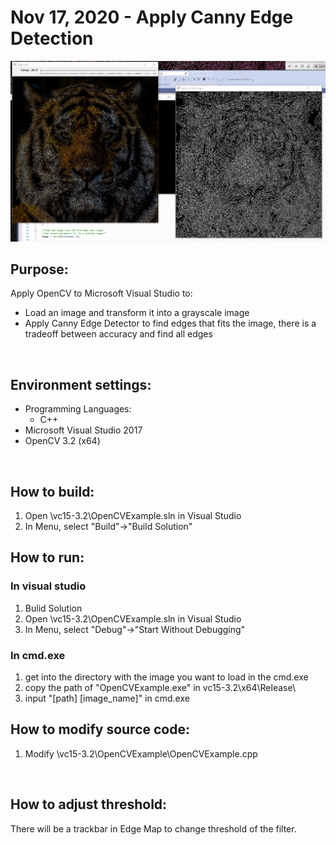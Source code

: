# Nov 17, 2020 - Apply Canny Edge Detection

![](example.gif)

## Purpose: 
Apply OpenCV to Microsoft Visual Studio to: 
* Load an image and transform it into a grayscale image
* Apply Canny Edge Detector to find edges that fits the image, there is a tradeoff between accuracy and find all edges
    
</br>

## Environment settings:

* Programming Languages: 
    * C++
* Microsoft Visual Studio 2017
* OpenCV 3.2 (x64)

</br>

## How to build: 
1. Open \vc15-3.2\OpenCVExample.sln in Visual Studio
2. In Menu, select "Build"->"Build Solution"

## How to run:
### In visual studio
1. Bulid Solution
2. Open \vc15-3.2\OpenCVExample.sln in Visual Studio
3. In Menu, select "Debug"->"Start Without Debugging"
### In cmd.exe
1. get into the directory with the image you want to load in the cmd.exe
2. copy the path of "OpenCVExample.exe" in vc15-3.2\x64\Release\
3. input "[path] [image_name]" in cmd.exe

## How to modify source code:
1. Modify \vc15-3.2\OpenCVExample\OpenCVExample.cpp

</br>

## How to adjust threshold:
There will be a trackbar in Edge Map to change threshold of the filter. 